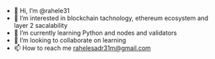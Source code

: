 - 👋 Hi, I’m @rahele31
- 👀 I’m interested in blockchain tachnology, ethereum ecosystem and layer 2 sacalability
- 🌱 I’m currently learning Python and nodes and validators
- 💞️ I’m looking to collaborate on learning
- 📫 How to reach me rahelesadr31m@gmail.com

<!---
rahele31/rahele31 is a ✨ special ✨ repository because its `README.md` (this file) appears on your GitHub profile.
You can click the Preview link to take a look at your changes.
--->
